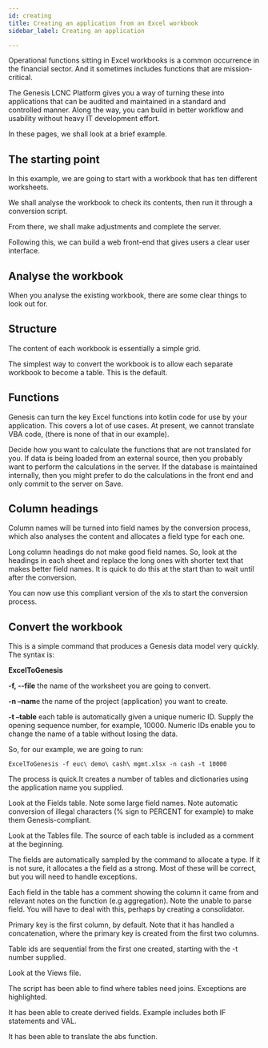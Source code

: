 ```yaml
---
id: creating
title: Creating an application from an Excel workbook
sidebar_label: Creating an application

---
```

Operational functions sitting in Excel workbooks is a common occurrence in the financial sector. And it sometimes includes functions that are mission-critical.

The Genesis LCNC Platform gives you a way of turning these into applications that can be audited and maintained in a standard and controlled manner. Along the way, you can build in better workflow and usability without heavy IT development effort.

In these pages, we shall look at a brief example.

## The starting point

In this example, we are going to start with a workbook that has ten different worksheets.

We shall analyse the workbook to check its contents, then run it through a conversion script.

From there, we shall make adjustments and complete the server.

Following this, we can build a web front-end that gives users a clear user interface.

## Analyse the workbook

When you analyse the existing workbook, there are some clear things to look out for.

## Structure 

The content of each workbook is essentially a simple grid.

The simplest way to convert the workbook is to allow each separate workbook to become a table. This is the default.

## Functions

Genesis can turn the key Excel functions into kotlin code for use by your application. This covers a lot of use cases. At present, we cannot translate VBA code, (there is none of that in our example).

Decide how you want to calculate the functions that are not translated for you. If data is being loaded from an external source, then you probably want to perform the calculations in the server. If the database is maintained internally, then you might prefer to do the calculations in the front end and only commit to the server on Save.

## Column headings

Column names will be turned into field names by the conversion process, which also analyses the content and allocates a field type for each one.

Long column headings do not make good field names. So, look at the headings in each sheet and replace the long ones with shorter text that makes better field names. It is quick to do this at the start than to wait until after the conversion.

You can now use this compliant version of the xls to start the conversion process.

## Convert the workbook

This is a simple command that produces a Genesis data model very quickly. The syntax is:

**ExcelToGenesis**

**-f, --file**	the name of the worksheet you are going to convert.

**-n –nam**e the name of the project (application) you want to create.

**-t –table**	each table is automatically given a unique numeric ID. Supply the opening sequence number, for example, 10000. Numeric IDs enable you to change the name of a table without losing the data.

So, for our example, we are going to run:

    ExcelToGenesis -f euc\ demo\ cash\ mgmt.xlsx -n cash -t 10000

The process is quick.It creates a number of tables and dictionaries using the application name you supplied.

Look at the Fields table. Note some large field names. Note automatic conversion of illegal characters (% sign to PERCENT for example) to make them Genesis-compliant. 

Look at the Tables file. The source of each table is included as a comment at the beginning.

The fields are automatically sampled by the command to allocate a type. If it is not sure, it allocates a the field as a strong. Most of these will be correct, but you will need to handle exceptions.

Each field in the table has a comment showing the column it came from and relevant notes on the function (e.g aggregation). Note the unable to parse field. You will have to deal with this, perhaps by creating a consolidator.

Primary key is the first column, by default. Note that it has handled a concatenation, where the primary key is created from the first two columns.

Table ids are sequential from the first one created, starting with the -t number supplied.

Look at the Views file.

The script has been able to find where tables need joins. Exceptions are highlighted.

It has been able to create derived fields. Example includes both IF statements and VAL.

It has been able to translate the abs function.